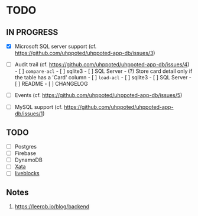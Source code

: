 # TODO

## IN PROGRESS

- [x] Microsoft SQL server support (cf. https://github.com/uhppoted/uhppoted-app-db/issues/3)
- [ ] Audit trail (cf. https://github.com/uhppoted/uhppoted-app-db/issues/4)
      - [ ] `compare-acl`
             - [ ] sqlite3
             - [ ] SQL Server
             - (?) Store card detail only if the table has a 'Card' column
      - [ ] `load-acl`
             - [ ] sqlite3
             - [ ] SQL Server
      - [ ] README
      - [ ] CHANGELOG
- [ ] Events (cf. https://github.com/uhppoted/uhppoted-app-db/issues/5)
- [ ] MySQL support (cf. https://github.com/uhppoted/uhppoted-app-db/issues/1)


## TODO

- [ ] Postgres
- [ ] Firebase
- [ ] DynamoDB
- [ ] [Xata](https://xata.io)
- [ ] [liveblocks](https://liveblocks.io)

## Notes

1. https://leerob.io/blog/backend